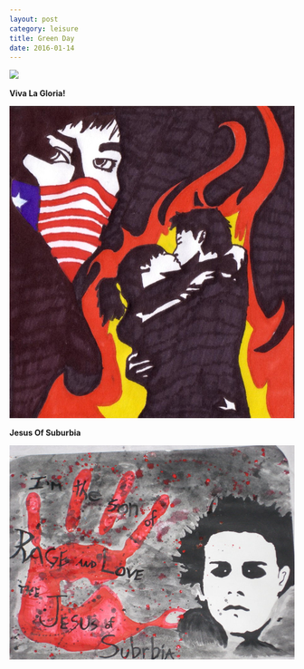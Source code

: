 ```yaml
---
layout: post
category: leisure
title: Green Day
date: 2016-01-14
---
```


![](/assets/leisure/greenday/green_day___viva_la_gloria_by_viictimofauthority.png)

**Viva La Gloria!**

![](/assets/leisure/greenday/viva_la_gloria_by_paco608.jpg)

**Jesus Of Suburbia**

![](/assets/leisure/greenday/the_jesus_of_suburbia_by_vampgeepy.jpg)